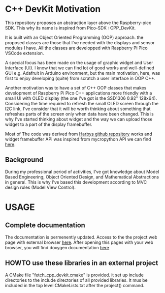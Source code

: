 # C++ DevKit Motivation
This repository proposes an abstraction layer above the Raspberry-pico SDK. This why its name is inspired from Pico-SDK : CPP_DevKit.

It is built with an Object Oriented Programming (OOP) approach. the proposed classes are those that I've needed with the displays and sensor modules I have.
All the classes are developped with Raspberry Pi Pico VSCode extension. 

A special focus has been made on the usage of graphic widget and User Interface (UI).
I know that we can find lot of good works and well-defined GUI e.g. Adafruit in Arduino environment, but the main motivation, here, was first to enjoy developing (quite) from scratch a user interface in OOP C++.

Another motivation was to have a set of C++ OOP classes that makes development of Raspberry Pi Pico C++ applications more friendly with a small UI with OLED display (the one I've got is the SSD1306 0.92" 128x64).
Considering the time required to refresh the small OLED screen through the I2C link, I've consider that it will be worth thinking about something that refreshes parts of the screen only when data have been changed. 
This is why I've started thinking about widget and the way we can upload those widget to a part of the display framebuffer.

Most of The code was derived from [Harbys github repository](https://github.com/Harbys/pico-ssd1306) works and widget framebuffer API was inspired from mycropython API we can find [here](https://docs.micropython.org/en/latest/library/framebuf.html#module-framebuf).


## Background
During my professional period of activities, I've got knowledge about Model Based Engineering, Object Oriented Design, and Mathematical Abstractions in general. This is why I've based this development according to MVC design rules (Model View Control).

# USAGE

## Complete documentation
The documentation is permenently updated.
Access to the the project web page with external browser [here](https://xiansnn.github.io/CPP_DevKit2/).
After opening this pages with your web browser, you will find doxygen documentation [here](docs/html/index.html)

## HOWTO use these libraries in an external project
A CMake file "fetch_cpp_devkit.cmake" is provided. it set up include directories to the include directories of all provided libraries.
It mus be included in the top level CMakeLists.txt after the project() command.
















